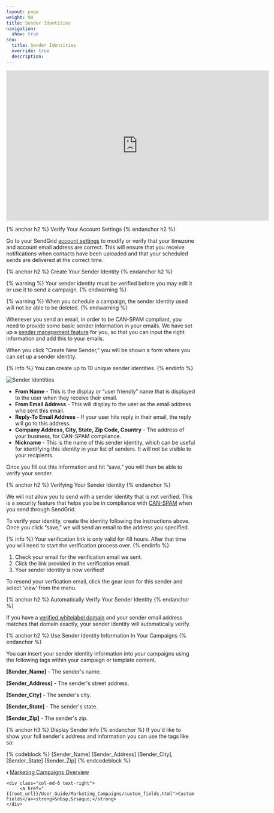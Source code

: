 ```yaml
---
layout: page
weight: 90
title: Sender Identities
navigation:
  show: true
seo:
  title: Sender Identities
  override: true
  description:
---
```


<iframe src="https://player.vimeo.com/video/120703745" width="700" height="400" frameborder="0" webkitallowfullscreen mozallowfullscreen allowfullscreen></iframe>

{% anchor h2 %}
Verify Your Account Settings
{% endanchor h2 %}

Go to your SendGrid [account settings]({{site.app_url}}/user/account) to modify or verify that your timezone and account email address are correct. This will ensure that you receive notifications when contacts have been uploaded and that your scheduled sends are delivered at the correct time.

{% anchor h2 %}
Create Your Sender Identity
{% endanchor h2 %}

{% warning %}
Your sender identity must be verified before you may edit it or use it to send a campaign.
{% endwarning %}

{% warning %}
When you schedule a campaign, the sender identity used will not be able to be deleted.
{% endwarning %}

Whenever you send an email, in order to be CAN-SPAM compliant, you need to provide some basic sender information in your
emails. We have set up a [sender management feature]({{site.marketing_campaigns_url}}/senders) for you,
so that you can input the right information and add this to your emails.

When you click “Create New Sender,” you will be shown a form where you can set up a sender identity.

{% info %}
You can create up to 10 unique sender identities.
{% endinfo %}

![]({{root_url}}/images/sender_identity_1.png "Sender Identities")

* **From Name** - This is the display or “user friendly” name that is displayed to the user when they receive their email.
* **From Email Address** - This will display to the user as the email address who sent this email.
* **Reply-To Email Address** - If your user hits reply in their email, the reply will go to this address.
* **Company Address, City, State, Zip Code, Country** - The address of your business, for CAN-SPAM compliance.
* **Nickname** - This is the name of this sender identity, which can be useful for identifying this identity in your list of senders. It will not be visible to your recipients.

Once you fill out this information and hit “save,” you will then be able to verify your sender.

{% anchor h2 %}
Verifying Your Sender Identity
{% endanchor %}

We will not allow you to send with a sender identity that is not verified. This is a security feature that helps you be in compliance with [CAN-SPAM](http://www.business.ftc.gov/documents/bus61-can-spam-act-compliance-guide-business) when you send through SendGrid.

To verify your identity, create the identity following the instructions above. Once you click “save,” we will send an email to the address you specified.

{% info %}
Your verification link is only valid for 48 hours. After that time you will need to start the verification process over.
{% endinfo %}

1. Check your email for the verification email we sent.
2. Click the link provided in the verification email.
3. Your sender identity is now verified!

To resend your verfication email, click the gear icon for this sender and select 'view' from the menu.

{% anchor h2 %}
Automatically Verify Your Sender Identity
{% endanchor %}

If you have a [verified whitelabel domain]({{root_url}}/User_Guide/Settings/Whitelabel/index.html) and your sender email address matches that domain exactly, your sender identity will automatically verify.

{% anchor h2 %}
Use Sender Identity Information In Your Campaigns
{% endanchor %}

You can insert your sender identity information into your campaigns using the following tags within your campaign or template content.

**[Sender_Name]** - The sender's name.

**[Sender_Address]** - The sender's street address.

**[Sender_City]** - The sender's city.

**[Sender_State]** - The sender's state.

**[Sender_Zip]** - The sender's zip.

{% anchor h3 %}
Display Sender Info
{% endanchor %}
If you'd like to show your full sender's address and information you can use the tags like so:

{% codeblock %}
[Sender_Name]
[Sender_Address]
[Sender_City], [Sender_State] [Sender_Zip]
{% endcodeblock %}

<div class="row">
    <div class="col-md-6 text-left">
        <strong>&lsaquo;&nbsp;</strong><a href="{{root_url}}/User_Guide/Marketing_Campaigns/index.html">Marketing Campaigns Overview</a>
    </div>

    <div class="col-md-6 text-right">
         <a href="{{root_url}}/User_Guide/Marketing_Campaigns/custom_fields.html">Custom Fields</a><strong>&nbsp;&rsaquo;</strong>
    </div>
</div>
